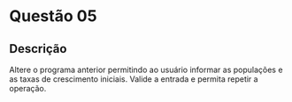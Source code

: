# Questão 05

## Descrição
Altere o programa anterior permitindo ao usuário informar as populações e as taxas de crescimento iniciais.
Valide a entrada e permita repetir a operação.
